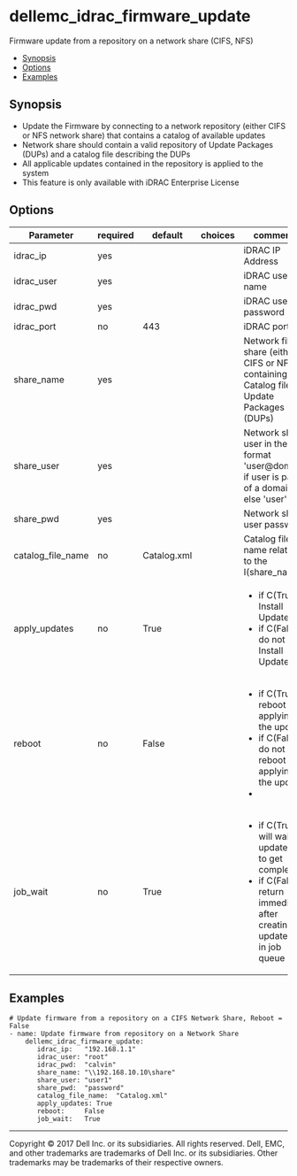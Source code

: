 # dellemc_idrac_firmware_update
Firmware update from a repository on a network share (CIFS, NFS)

  * [Synopsis](#Synopsis)
  * [Options](#Options)
  * [Examples](#Examples)

## <a name="Synopsis"></a>Synopsis
  * Update the Firmware by connecting to a network repository (either CIFS or NFS network share) that contains a catalog of available updates
  * Network share should contain a valid repository of Update Packages (DUPs) and a catalog file describing the DUPs
  * All applicable updates contained in the repository is applied to the system
  * This feature is only available with iDRAC Enterprise License

## <a name="Options"></a>Options

| Parameter     | required    | default  | choices    | comments |
| ------------- |-------------| ---------|----------- |--------- |
| idrac_ip  |   yes  |  | |  iDRAC IP Address  |
| idrac_user  |   yes  |  | |  iDRAC user name  |
| idrac_pwd  |   yes  |  | |  iDRAC user password  |
| idrac_port  |   no  |  443  | |  iDRAC port  |
| share_name  |   yes  |  | |  Network file share (either CIFS or NFS) containing the Catalog file and Update Packages (DUPs)  |
| share_user  |   yes  |  | |  Network share user in the format 'user@domain' if user is part of a domain else 'user'  |
| share_pwd  |   yes  |  | |  Network share user password  |
| catalog_file_name  |   no  |  Catalog.xml  | |  Catalog file name relative to the I(share_name)  |
| apply_updates  |   no  |  True  | |  <ul><li>if C(True), Install Updates</li><li>if C(False), do not Install Updates</li></ul>  |
| reboot  |   no  |  False  | |  <ul><li>if C(True), reboot for applying the updates</li><li>if C(False), do not reboot for applying the update<li><ul>  |
| job_wait  |   no  |  True  | |  <ul><li>if C(True), will wait for update JOB to get completed</li><li>if C(False), return immediately after creating the update job in job queue</li></ul>  |

## <a name="Examples"></a>Examples

```
# Update firmware from a repository on a CIFS Network Share, Reboot = False
- name: Update firmware from repository on a Network Share
    dellemc_idrac_firmware_update:
       idrac_ip:   "192.168.1.1"
       idrac_user: "root"
       idrac_pwd:  "calvin"
       share_name: "\\192.168.10.10\share"
       share_user: "user1"
       share_pwd:  "password"
       catalog_file_name:  "Catalog.xml"
       apply_updates: True
       reboot:     False
       job_wait:   True
```

---

Copyright © 2017 Dell Inc. or its subsidiaries. All rights reserved. Dell, EMC, and other trademarks are trademarks of Dell Inc. or its subsidiaries. Other trademarks may be trademarks of their respective owners.
